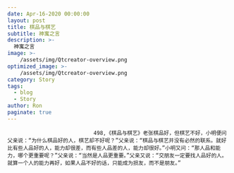 ```yaml
---
date: Apr-16-2020 00:00:00
layout: post
title: 棋品与棋艺
subtitle: 神寓之言
description: >-
  神寓之言
image: >-
    /assets/img/Qtcreator-overview.png
optimized_image: >-
    /assets/img/Qtcreator-overview.png
category: Story
tags:
  - blog
  - Story
author: Ron
paginate: true
---
```


							　　498,《棋品与棋艺》老张棋品好，但棋艺不好，小明便问父亲说：“为什么棋品好的人，棋艺却不好呢？”父亲说：“棋品与棋艺并没有必然的联系。就好比有些人品好的人，能力却很差，而有些人品差的人，能力却很好。”小明又问：“那人品和能力，哪个更重要呢？”父亲说：“当然是人品更重要。”父亲又说：“交朋友一定要找人品好的人。就算一个人的能力再好，如果人品不好的话，只能成为损友，而不是朋友。”
							
							
						